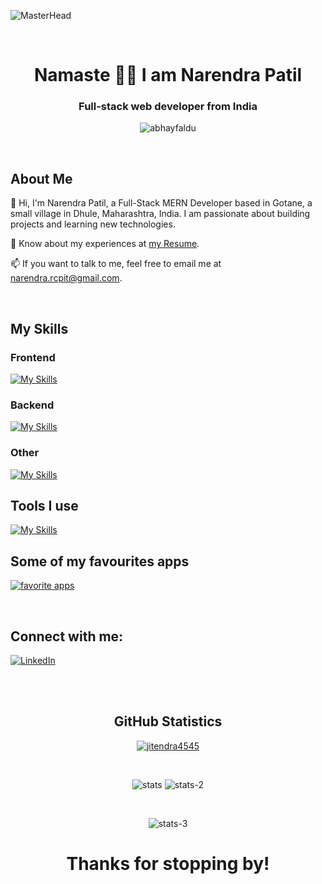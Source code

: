 ![MasterHead](https://i.postimg.cc/3NyPFfjd/github-header-image.png)

<br>

<h1 align="center">Namaste 🙏🏻 I am Narendra Patil </h1>

<h3 align="center">Full-stack web developer from India</h3>

<p align="center"> <img src="https://komarev.com/ghpvc/?username=abhayfaldu&label=Profile%20views&color=0e75b6&style=flat" alt="abhayfaldu" /> </p>

<br>

<!-- - 🔭 I’m currently working on **building skills by building projects**.

- 🌱 I’m currently learning **Full-Stack MERN Development**.

- 🏠 I live in **Gotane, which is a small village Dhule, Maharashtra**.

- 📫 Want to talk: **narendra.rcpit@gmail.com**.

- 📄 Know about my experiences at [my Resume](https://www.linkedin.com/in/narendra-patil-0a8963230/details/featured/1726305662390/single-media-viewer/?profileId=ACoAADnOZsABximICBc_H_Bhu20Na__-iFNX4ys). -->

## About Me
👋 Hi, I'm Narendra Patil, a Full-Stack MERN Developer based in Gotane, a small village in Dhule, Maharashtra, India. I am passionate about building projects and learning new technologies.

📄 Know about my experiences at [my Resume](https://www.linkedin.com/in/narendra-patil-0a8963230/details/featured/1726305662390/single-media-viewer/?profileId=ACoAADnOZsABximICBc_H_Bhu20Na__-iFNX4ys).

📫 If you want to talk to me, feel free to email me at [narendra.rcpit@gmail.com](narendra.rcpit@gmail.com).

<br>

## My Skills
### Frontend
[![My Skills](https://skillicons.dev/icons?i=html,css,js,ts,react,vue,bootstrap,ionic)](https://skillicons.dev)
### Backend
[![My Skills](https://skillicons.dev/icons?i=nodejs,express,adonis,mysql)](https://skillicons.dev)
### Other
[![My Skills](https://skillicons.dev/icons?i=lua,md)](https://skillicons.dev)

## Tools I use
[![My Skills](https://skillicons.dev/icons?i=vscode,git,github,bash,npm,replit,postman,figma,codepen,stackoverflow,netlify,regex)](https://skillicons.dev)

## Some of my favourites apps
[![favorite apps](https://skillicons.dev/icons?i=linkedin)](https://skillicons.dev)

<br>

## Connect with me:

<p>
  <a href="https://www.linkedin.com/in/narendra-patil-0a8963230/" target="_blank">
    <img src="https://img.shields.io/badge/linkedin-%230077B5.svg?&style=for-the-badge&logo=linkedin&logoColor=white&color=071A2C" alt="LinkedIn"/>
  </a>
</p>

<br>

<br>

<h2 align="center">GitHub Statistics</h2>
  
<p align="center">
  <a href="https://github.com/ryo-ma/github-profile-trophy">
    <img src="https://github-profile-trophy.vercel.app/?username=abhayfaldu" alt="jitendra4545" />
  </a>
</p>

<br>

<p align="center">
  <img src="https://github-readme-stats-git-masterrstaa-rickstaa.vercel.app/api?username=abhayfaldu&show_icons=true&theme=light&border_radius=8" alt="stats" />
  <img src="https://github-readme-streak-stats.herokuapp.com?user=abhayfaldu&theme=default&border_radius=8&color=#43BEE5" alt="stats-2" />
</p>

<br>

<p align="center">
  <img src="https://github-readme-stats-git-masterrstaa-rickstaa.vercel.app/api/top-langs?username=abhayfaldu&show_icons=true&locale=en&layout=compact"     alt="stats-3"
</p>

<h1 align='center'>Thanks for stopping by!</h1>
